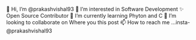 👋 Hi, I’m @prakashvishal93
 👀 I’m interested in Software Development
 ✨ Open Source Contributor
 🌱 I’m currently learning Phyton and C
 💞️ I’m looking to collaborate on Where you this post
 📫 How to reach me ...insta-@prakashvishal93
 

